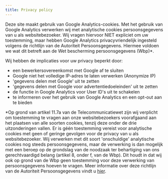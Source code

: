```yaml
---
title: Privacy policy
---
```


Deze site maakt gebruik van Google Analytics-cookies. Met het gebruik van Google Analytics verwerken wij met analytische cookies persoonsgegevens van u als websitebezoeker. Wij vragen hiervoor NIET expliciet om uw toestemming, maar hebben Google Analytics privacyvriendelijk ingesteld volgens de richtlijn van de Autoriteit Persoonsgegevens. Hiermee voldoen we wat dit betreft aan de Wet bescherming persoonsgegevens (Wbp)*.

Wij hebben de implicaties voor uw privacy beperkt door:

- een bewerkersovereenkomst met Google af te sluiten
- Google niet het volledige IP-adres te laten verwerken (Anonymize IP)
- 'gegevens delen met Google' uit te zetten
- 'gegevens delen met Google voor advertentiedoeleinden' uit te zetten
- de functie in Google Analytics voor User ID's uit te schakelen
- te informeren over het gebruik van Google Analytics en een opt-out aan te bieden

*Op grond van artikel 11.7a van de Telecommunicatiewet zijn wij verplicht om toestemming te vragen aan onze websitebezoekers voorafgaand aan het plaatsen van alle soorten cookies, tenzij deze onder de drie uitzonderingen vallen. Er is géén toestemming vereist voor analytische cookies met geen of geringe gevolgen voor de privacy van u als websitebezoeker. Wij verwerken met dit soort 'onschuldige' analytische cookies nog steeds persoonsgegevens, maar de verwerking is dan mogelijk met een beroep op de grondslag van de noodzaak ter behartiging van ons gerechtvaardigd belang (artikel 8, onder f, van de Wbp). Dit houdt in dat wij ook op grond van de Wbp geen toestemming voor deze verwerking van persoonsgegevens hoeven te vragen. Meer informatie over deze richtlijn van de Autoriteit Persoonsgegevens vindt u [hier](/uploads1/handleiding_privacyvriendelijk_instellen_google_analytics_mrt_2018.pdf).